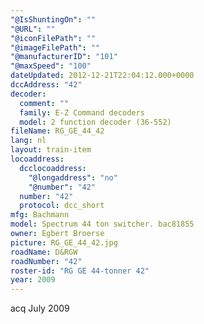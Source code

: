 ```yaml
---
"@IsShuntingOn": ""
"@URL": ""
"@iconFilePath": ""
"@imageFilePath": ""
"@manufacturerID": "101"
"@maxSpeed": "100"
dateUpdated: 2012-12-21T22:04:12.000+0000
dccAddress: "42"
decoder:
  comment: ""
  family: E-Z Command decoders
  model: 2 function decoder (36-552)
fileName: RG_GE_44_42
lang: nl
layout: train-item
locoaddress:
  dcclocoaddress:
    "@longaddress": "no"
    "@number": "42"
  number: "42"
  protocol: dcc_short
mfg: Bachmann
model: Spectrum 44 ton switcher. bac81855
owner: Egbert Broerse
picture: RG_GE_44_42.jpg
roadName: D&RGW
roadNumber: "42"
roster-id: "RG GE 44-tonner 42"
year: 2009
---
```


acq July 2009
